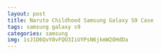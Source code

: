 ```yaml
---
layout: post
title: Naruto Childhood Samsung Galaxy S9 Case
tags: samsung galaxy s9
categories: samsung
img: 1sJ1D6QvY8vFQU3IiUYPsN6jkmW2OHdDa
---
```

